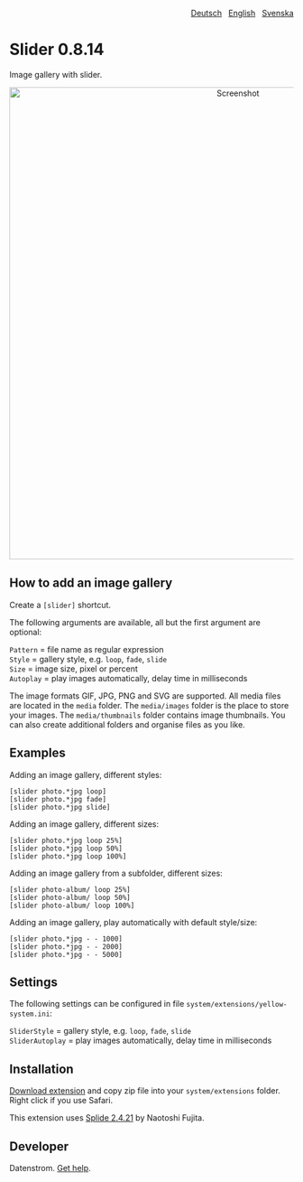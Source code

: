 <p align="right"><a href="README-de.md">Deutsch</a> &nbsp; <a href="README.md">English</a> &nbsp; <a href="README-sv.md">Svenska</a></p>

# Slider 0.8.14

Image gallery with slider.

<p align="center"><img src="slider-screenshot.png?raw=true" width="795" height="836" alt="Screenshot"></p>

## How to add an image gallery

Create a `[slider]` shortcut.

The following arguments are available, all but the first argument are optional:

`Pattern` = file name as regular expression  
`Style` = gallery style, e.g. `loop`, `fade`, `slide`  
`Size` = image size, pixel or percent  
`Autoplay` = play images automatically, delay time in milliseconds  

The image formats GIF, JPG, PNG and SVG are supported. All media files are located in the `media` folder. The `media/images` folder is the place to store your images. The `media/thumbnails` folder contains image thumbnails. You can also create additional folders and organise files as you like.

## Examples

Adding an image gallery, different styles:

    [slider photo.*jpg loop]
    [slider photo.*jpg fade]
    [slider photo.*jpg slide]

Adding an image gallery, different sizes:

    [slider photo.*jpg loop 25%]
    [slider photo.*jpg loop 50%]
    [slider photo.*jpg loop 100%]

Adding an image gallery from a subfolder, different sizes:

    [slider photo-album/ loop 25%]
    [slider photo-album/ loop 50%]
    [slider photo-album/ loop 100%]

Adding an image gallery, play automatically with default style/size:

    [slider photo.*jpg - - 1000]
    [slider photo.*jpg - - 2000]
    [slider photo.*jpg - - 5000]

## Settings

The following settings can be configured in file `system/extensions/yellow-system.ini`:

`SliderStyle` = gallery style, e.g. `loop`, `fade`, `slide`  
`SliderAutoplay` = play images automatically, delay time in milliseconds  

## Installation

[Download extension](https://github.com/datenstrom/yellow-extensions/raw/master/zip/slider.zip) and copy zip file into your `system/extensions` folder. Right click if you use Safari.

This extension uses [Splide 2.4.21](https://github.com/Splidejs/splide) by Naotoshi Fujita.

## Developer

Datenstrom. [Get help](https://datenstrom.se/yellow/help/).
